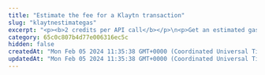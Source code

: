 ```yaml
---
title: "Estimate the fee for a Klaytn transaction"
slug: "klaytnestimategas"
excerpt: "<p><b>2 credits per API call</b></p>\n<p>Get an estimated gas price and the number of gas units needed for a Klaytn transaction. The gas price is obtained from <a href=\"https://explorer.bitquery.io/klaytn/gas\" target=\"_blank\">https://explorer.bitquery.io/klaytn/gas</a>.</p>\n<p style=\"border:4px solid DeepSkyBlue;\"><b>NOTE:</b> The estimated gas price is returned in <b>peb</b>. However, when <a href=\"https://apidoc.tatum.io/tag/Klaytn#operation/KlaytnBlockchainTransfer\" target=\"_blank\">making the transaction itself</a> and providing the custom fee, you have to provide the gas price in <b>Gpeb</b>. Make sure to convert the estimated gas price from peb to Gpeb before submitting your transaction.</p>"
category: 65c0c807b4d77e006316ec5c
hidden: false
createdAt: "Mon Feb 05 2024 11:35:38 GMT+0000 (Coordinated Universal Time)"
updatedAt: "Mon Feb 05 2024 11:35:38 GMT+0000 (Coordinated Universal Time)"
---
```

